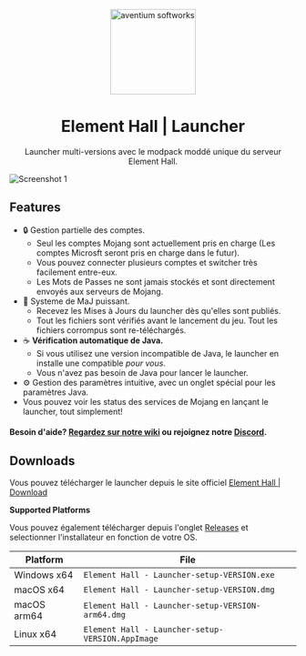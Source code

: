 <p align="center"><img src="https://elementhall.fr/src/img/favicon.png" width="150px" height="150px" alt="aventium softworks"></p>

<h1 align="center">Element Hall | Launcher</h1>

<p align="center">Launcher multi-versions avec le modpack moddé unique du serveur Element Hall.</p>

![Screenshot 1](https://elementhall.fr/src/img/bg-cleared.png)

## Features

* 🔒 Gestion partielle des comptes.
  * Seul les comptes Mojang sont actuellement pris en charge (Les comptes Microsft seront pris en charge dans le futur).
  * Vous pouvez connecter plusieurs comptes et switcher très facilement entre-eux.
  * Les Mots de Passes ne sont jamais stockés et sont directement envoyés aux serveurs de Mojang.
* 📂 Systeme de MaJ puissant.
  * Recevez les Mises à Jours du launcher dès qu'elles sont publiés.
  * Tout les fichiers sont vérifiés avant le lancement du jeu. Tout les fichiers corrompus sont re-téléchargés.
* ☕ **Vérification automatique de Java.**
  * Si vous utilisez une version incompatible de Java, le launcher en installe une compatible *pour vous*.
  * Vous n'avez pas besoin de Java pour lancer le launcher.
* ⚙️ Gestion des paramètres intuitive, avec un onglet spécial pour les paramètres Java.
*  Vous pouvez voir les status des services de Mojang en lançant le launcher, tout simplement!

#### Besoin d'aide? [Regardez sur notre wiki](https://elementhall.fr/wiki) ou rejoignez notre [Discord](https://discord.gg/FZGcvYD).

## Downloads

Vous pouvez télécharger le launcher depuis le site officiel [Element Hall | Download](https://elementhall.fr/download)

**Supported Platforms**

Vous pouvez également télécharger depuis l'onglet [Releases](https://github.com/ailedeuplume/elementlauncher/releases) et selectionner l'installateur en fonction de votre OS.

| Platform | File |
| -------- | ---- |
| Windows x64 | `Element Hall - Launcher-setup-VERSION.exe` |
| macOS x64 | `Element Hall - Launcher-setup-VERSION.dmg` |
| macOS arm64 | `Element Hall - Launcher-setup-VERSION-arm64.dmg` |
| Linux x64 | `Element Hall - Launcher-setup-VERSION.AppImage` |
